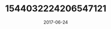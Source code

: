 ---
title: "1544032224206547121"
cover: "2017-06-24 15.43.26 1544032224206547121_46248401"
photo: "2017-06-24 15.43.26 1544032224206547121_46248401"
date: "2017-06-24"
type: "photo"
---